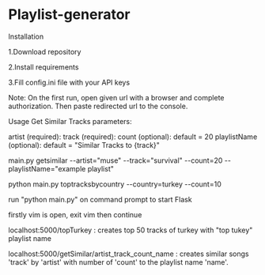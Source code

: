 # Playlist-generator
Installation 

1.Download repository

2.Install requirements

3.Fill config.ini file with your API keys


Note: On the first run, open given url with a browser and complete authorization. Then paste redirected url to the console.

Usage
Get Similar Tracks
parameters:

artist (required):
track (required):
count (optional): default = 20
playlistName (optional): default = "Similar Tracks to {track}"

main.py getsimilar --artist="muse" --track="survival" --count=20 --playlistName="example playlist"

python main.py toptracksbycountry --country=turkey --count=10

run "python main.py" on command prompt to start Flask

firstly vim is open, exit vim then continue

localhost:5000/topTurkey : creates top 50 tracks of turkey with "top tukey" playlist name

localhost:5000/getSimilar/artist_track_count_name : creates similar songs 'track' by 'artist'  with number of 'count' to the playlist name 'name'.
